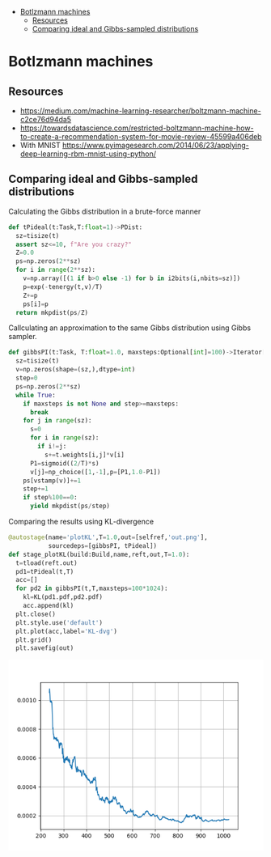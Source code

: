 -   [Botlzmann machines](#botlzmann-machines)
    -   [Resources](#resources)
    -   [Comparing ideal and Gibbs-sampled
        distributions](#comparing-ideal-and-gibbs-sampled-distributions)

# Botlzmann machines

## Resources

-   https://medium.com/machine-learning-researcher/boltzmann-machine-c2ce76d94da5
-   https://towardsdatascience.com/restricted-boltzmann-machine-how-to-create-a-recommendation-system-for-movie-review-45599a406deb
-   With MNIST
    https://www.pyimagesearch.com/2014/06/23/applying-deep-learning-rbm-mnist-using-python/

## Comparing ideal and Gibbs-sampled distributions

Calculating the Gibbs distribution in a brute-force manner

``` python
def tPideal(t:Task,T:float=1)->PDist:
  sz=tisize(t)
  assert sz<=10, f"Are you crazy?"
  Z=0.0
  ps=np.zeros(2**sz)
  for i in range(2**sz):
    v=np.array([(1 if b>0 else -1) for b in i2bits(i,nbits=sz)])
    p=exp(-tenergy(t,v)/T)
    Z+=p
    ps[i]=p
  return mkpdist(ps/Z)
```

Callculating an approximation to the same Gibbs distribution using Gibbs
sampler.

``` python
def gibbsPI(t:Task, T:float=1.0, maxsteps:Optional[int]=100)->Iterator[PDist]:
  sz=tisize(t)
  v=np.zeros(shape=(sz,),dtype=int)
  step=0
  ps=np.zeros(2**sz)
  while True:
    if maxsteps is not None and step>=maxsteps:
      break
    for j in range(sz):
      s=0
      for i in range(sz):
        if i!=j:
          s+=t.weights[i,j]*v[i]
      P1=sigmoid((2/T)*s)
      v[j]=np_choice([1,-1],p=[P1,1.0-P1])
    ps[vstamp(v)]+=1
    step+=1
    if step%100==0:
      yield mkpdist(ps/step)
```

Comparing the results using KL-divergence

``` python
@autostage(name='plotKL',T=1.0,out=[selfref,'out.png'],
           sourcedeps=[gibbsPI, tPideal])
def stage_plotKL(build:Build,name,reft,out,T=1.0):
  t=tload(reft.out)
  pd1=tPideal(t,T)
  acc=[]
  for pd2 in gibbsPI(t,T,maxsteps=100*1024):
    kl=KL(pd1.pdf,pd2.pdf)
    acc.append(kl)
  plt.close()
  plt.style.use('default')
  plt.plot(acc,label='KL-dvg')
  plt.grid()
  plt.savefig(out)
```

![](img/2893561013825138459.png)
